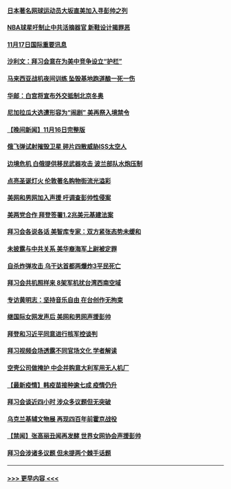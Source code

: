 #### [日本著名网球运动员大坂直美加入寻彭帅之列](../pages/prog202/a103270840.md?t=11172101) 
#### [NBA球星吁制止中共活摘器官 新鞋设计揭罪恶](../pages/prog202/a103270767.md?t=11172101) 
#### [11月17日国际重要讯息](../pages/prog202/a103270773.md?t=11172101) 
#### [沙利文：拜习会意在为美中竞争设立“护栏”](../pages/prog202/a103270737.md?t=11172101) 
#### [马来西亚战机夜间训练 坠毁基地跑道酿一死一伤](../pages/prog202/a103270703.md?t=11172101) 
#### [华邮：白宫将宣布外交抵制北京冬奥](../pages/prog202/a103270674.md?t=11172101) 
#### [尼加拉瓜大选遭形容为“闹剧” 美再祭入境禁令](../pages/prog202/a103270627.md?t=11172101) 
#### [【晚间新闻】11月16日完整版](../pages/prog202/a103270519.md?t=11172101) 
#### [俄飞弹试射摧毁卫星 碎片四散威胁ISS太空人](../pages/prog202/a103270538.md?t=11172101) 
#### [边境危机 白俄提供移民武器攻击 波兰部队水炮压制](../pages/prog202/a103270444.md?t=11172101) 
#### [点亮圣诞灯火 伦敦著名购物街流光溢彩](../pages/prog202/a103270360.md?t=11172101) 
#### [美网和男网加入声援 吁调查彭帅性侵案](../pages/prog202/a103270342.md?t=11172101) 
#### [美两党合作 拜登签署1.2兆美元基建法案](../pages/prog202/a103270313.md?t=11172101) 
#### [拜习会各说各话 美智库专家：双方紧张态势未缓和](../pages/prog202/a103270372.md?t=11172101) 
#### [未披露与中共关系 美华裔海军上尉被定罪](../pages/prog202/a103270291.md?t=11172101) 
#### [自杀炸弹攻击 乌干达首都两爆炸3平民死亡](../pages/prog202/a103270311.md?t=11172101) 
#### [拜习会共机照样来 8架军机扰台湾西南空域](../pages/prog202/a103270065.md?t=11172101) 
#### [专访黄明志：坚持音乐自由 在台创作无拘束](../pages/prog202/a103270298.md?t=11172101) 
#### [继国际女网发声后 美网和男网声援彭帅](../pages/prog202/a103270280.md?t=11172101) 
#### [拜登和习近平同意进行核军控谈判](../pages/prog202/a103270224.md?t=11172101) 
#### [拜习视频会场透露不同官场文化 学者解读](../pages/prog202/a103270219.md?t=11172101) 
#### [空壳公司做掩护 中企并购意大利军用无人机厂](../pages/prog202/a103270083.md?t=11172101) 
#### [【最新疫情】韩疫苗接种逾七成 疫情仍升](../pages/prog202/a103270141.md?t=11172101) 
#### [拜习会谈近四小时 涉众多议题但无突破](../pages/prog202/a103270138.md?t=11172101) 
#### [乌克兰基辅文物展 再现四百年前霍京战役](../pages/prog202/a103270144.md?t=11172101) 
#### [【禁闻】张高丽丑闻再发酵 世界女网协会声援彭帅](../pages/prog202/a103270063.md?t=11172101) 
#### [拜习会涉诸多议题 但未提两个棘手话题](../pages/prog202/a103270051.md?t=11172101) 

----
#### [ >>> 更早内容 <<< ](../indexes/prog202-earlier.md)
